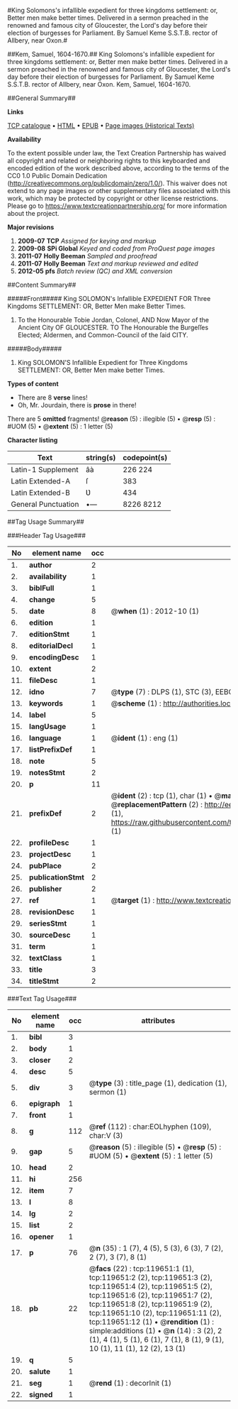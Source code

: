 #King Solomons's infallible expedient for three kingdoms settlement: or, Better men make better times. Delivered in a sermon preached in the renowned and famous city of Gloucester, the Lord's day before their election of burgesses for Parliament. By Samuel Keme S.S.T.B. rector of Allbery, near Oxon.#

##Kem, Samuel, 1604-1670.##
King Solomons's infallible expedient for three kingdoms settlement: or, Better men make better times. Delivered in a sermon preached in the renowned and famous city of Gloucester, the Lord's day before their election of burgesses for Parliament. By Samuel Keme S.S.T.B. rector of Allbery, near Oxon.
Kem, Samuel, 1604-1670.

##General Summary##

**Links**

[TCP catalogue](http://www.ota.ox.ac.uk/tcp/)  • 
[HTML](http://tei.it.ox.ac.uk/tcp/Texts-HTML/free/A87/A87668.html)  • 
[EPUB](http://tei.it.ox.ac.uk/tcp/Texts-EPUB/free/A87/A87668.epub) • 
[Page images (Historical Texts)](https://historicaltexts.jisc.ac.uk/eebo-99867344e)

**Availability**

To the extent possible under law, the Text Creation Partnership has waived all copyright and related or neighboring rights to this keyboarded and encoded edition of the work described above, according to the terms of the CC0 1.0 Public Domain Dedication (http://creativecommons.org/publicdomain/zero/1.0/). This waiver does not extend to any page images or other supplementary files associated with this work, which may be protected by copyright or other license restrictions. Please go to https://www.textcreationpartnership.org/ for more information about the project.

**Major revisions**

1. __2009-07__ __TCP__ *Assigned for keying and markup*
1. __2009-08__ __SPi Global__ *Keyed and coded from ProQuest page images*
1. __2011-07__ __Holly Beeman__ *Sampled and proofread*
1. __2011-07__ __Holly Beeman__ *Text and markup reviewed and edited*
1. __2012-05__ __pfs__ *Batch review (QC) and XML conversion*

##Content Summary##

#####Front#####
King SOLOMON's Infallible EXPEDIENT FOR Three Kingdoms SETTLEMENT: OR, Better Men make Better Times.
1. To the Honourable Tobie Jordan, Colonel, AND Now Mayor of the Ancient City OF GLOUCESTER. TO The Honourable the Burgeſſes Elected; Aldermen, and Common-Council of the ſaid CITY.

#####Body#####

1. King SOLOMON'S Infallible Expedient for Three Kingdoms SETTLEMENT: OR, Better Men make better Times.

**Types of content**

  * There are 8 **verse** lines!
  * Oh, Mr. Jourdain, there is **prose** in there!

There are 5 **omitted** fragments! 
 @__reason__ (5) : illegible (5)  •  @__resp__ (5) : #UOM (5)  •  @__extent__ (5) : 1 letter (5)

**Character listing**


|Text|string(s)|codepoint(s)|
|---|---|---|
|Latin-1 Supplement|âà|226 224|
|Latin Extended-A|ſ|383|
|Latin Extended-B|Ʋ|434|
|General Punctuation|•—|8226 8212|

##Tag Usage Summary##

###Header Tag Usage###

|No|element name|occ|attributes|
|---|---|---|---|
|1.|__author__|2||
|2.|__availability__|1||
|3.|__biblFull__|1||
|4.|__change__|5||
|5.|__date__|8| @__when__ (1) : 2012-10 (1)|
|6.|__edition__|1||
|7.|__editionStmt__|1||
|8.|__editorialDecl__|1||
|9.|__encodingDesc__|1||
|10.|__extent__|2||
|11.|__fileDesc__|1||
|12.|__idno__|7| @__type__ (7) : DLPS (1), STC (3), EEBO-CITATION (1), PROQUEST (1), VID (1)|
|13.|__keywords__|1| @__scheme__ (1) : http://authorities.loc.gov/ (1)|
|14.|__label__|5||
|15.|__langUsage__|1||
|16.|__language__|1| @__ident__ (1) : eng (1)|
|17.|__listPrefixDef__|1||
|18.|__note__|5||
|19.|__notesStmt__|2||
|20.|__p__|11||
|21.|__prefixDef__|2| @__ident__ (2) : tcp (1), char (1)  •  @__matchPattern__ (2) : ([0-9\-]+):([0-9IVX]+) (1), (.+) (1)  •  @__replacementPattern__ (2) : http://eebo.chadwyck.com/downloadtiff?vid=$1&page=$2 (1), https://raw.githubusercontent.com/textcreationpartnership/Texts/master/tcpchars.xml#$1 (1)|
|22.|__profileDesc__|1||
|23.|__projectDesc__|1||
|24.|__pubPlace__|2||
|25.|__publicationStmt__|2||
|26.|__publisher__|2||
|27.|__ref__|1| @__target__ (1) : http://www.textcreationpartnership.org/docs/. (1)|
|28.|__revisionDesc__|1||
|29.|__seriesStmt__|1||
|30.|__sourceDesc__|1||
|31.|__term__|1||
|32.|__textClass__|1||
|33.|__title__|3||
|34.|__titleStmt__|2||


###Text Tag Usage###

|No|element name|occ|attributes|
|---|---|---|---|
|1.|__bibl__|3||
|2.|__body__|1||
|3.|__closer__|2||
|4.|__desc__|5||
|5.|__div__|3| @__type__ (3) : title_page (1), dedication (1), sermon (1)|
|6.|__epigraph__|1||
|7.|__front__|1||
|8.|__g__|112| @__ref__ (112) : char:EOLhyphen (109), char:V (3)|
|9.|__gap__|5| @__reason__ (5) : illegible (5)  •  @__resp__ (5) : #UOM (5)  •  @__extent__ (5) : 1 letter (5)|
|10.|__head__|2||
|11.|__hi__|256||
|12.|__item__|7||
|13.|__l__|8||
|14.|__lg__|2||
|15.|__list__|2||
|16.|__opener__|1||
|17.|__p__|76| @__n__ (35) : 1 (7), 4 (5), 5 (3), 6 (3), 7 (2), 2 (7), 3 (7), 8 (1)|
|18.|__pb__|22| @__facs__ (22) : tcp:119651:1 (1), tcp:119651:2 (2), tcp:119651:3 (2), tcp:119651:4 (2), tcp:119651:5 (2), tcp:119651:6 (2), tcp:119651:7 (2), tcp:119651:8 (2), tcp:119651:9 (2), tcp:119651:10 (2), tcp:119651:11 (2), tcp:119651:12 (1)  •  @__rendition__ (1) : simple:additions (1)  •  @__n__ (14) : 3 (2), 2 (1), 4 (1), 5 (1), 6 (1), 7 (1), 8 (1), 9 (1), 10 (1), 11 (1), 12 (2), 13 (1)|
|19.|__q__|5||
|20.|__salute__|1||
|21.|__seg__|1| @__rend__ (1) : decorInit (1)|
|22.|__signed__|1||

